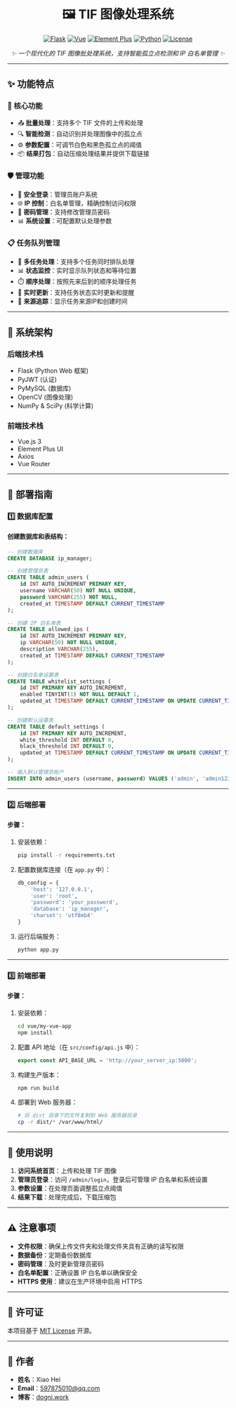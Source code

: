 <div align="center">

# 🖼️ **TIF 图像处理系统**

[![Flask](https://img.shields.io/badge/Flask-3.0.0-brightgreen?style=flat-square)](https://flask.palletsprojects.com/)
[![Vue](https://img.shields.io/badge/Vue.js-3.0-4FC08D?style=flat-square&logo=vue.js)](https://vuejs.org/)
[![Element Plus](https://img.shields.io/badge/Element%20Plus-latest-409EFF?style=flat-square&logo=element)](https://element-plus.org/)
[![Python](https://img.shields.io/badge/Python-3.8+-blue?style=flat-square&logo=python&logoColor=white)](https://www.python.org/)
[![License](https://img.shields.io/badge/License-MIT-yellow.svg?style=flat-square)](LICENSE)

_✨ 一个现代化的 TIF 图像批处理系统，支持智能孤立点检测和 IP 白名单管理 ✨_

</div>

---

## ✨ **功能特点**

### 🎯 核心功能

- 📤 **批量处理**：支持多个 TIF 文件的上传和处理  
- 🔍 **智能检测**：自动识别并处理图像中的孤立点  
- ⚙️ **参数配置**：可调节白色和黑色孤立点的阈值  
- 📦 **结果打包**：自动压缩处理结果并提供下载链接  

### 🛡️ 管理功能

- 🔐 **安全登录**：管理员账户系统  
- 🌐 **IP 控制**：白名单管理，精确控制访问权限  
- 🔑 **密码管理**：支持修改管理员密码  
- 📊 **系统设置**：可配置默认处理参数  

### 📋 任务队列管理

- 🔄 **多任务处理**：支持多个任务同时排队处理  
- 📊 **状态监控**：实时显示队列状态和等待位置  
- ⏱️ **顺序处理**：按照先来后到的顺序处理任务  
- 🔔 **实时更新**：支持任务状态实时更新和提醒  
- 📍 **来源追踪**：显示任务来源IP和创建时间  

---

## 🔨 **系统架构**

### 后端技术栈

- Flask (Python Web 框架)  
- PyJWT (认证)  
- PyMySQL (数据库)  
- OpenCV (图像处理)  
- NumPy & SciPy (科学计算)  

### 前端技术栈

- Vue.js 3  
- Element Plus UI  
- Axios  
- Vue Router  

---

## 🚀 **部署指南**

### 1️⃣ 数据库配置

#### 创建数据库和表结构：

```sql
-- 创建数据库
CREATE DATABASE ip_manager;

-- 创建管理员表
CREATE TABLE admin_users (
    id INT AUTO_INCREMENT PRIMARY KEY,
    username VARCHAR(50) NOT NULL UNIQUE,
    password VARCHAR(255) NOT NULL,
    created_at TIMESTAMP DEFAULT CURRENT_TIMESTAMP
);

-- 创建 IP 白名单表
CREATE TABLE allowed_ips (
    id INT AUTO_INCREMENT PRIMARY KEY,
    ip VARCHAR(50) NOT NULL UNIQUE,
    description VARCHAR(255),
    created_at TIMESTAMP DEFAULT CURRENT_TIMESTAMP
);

-- 创建白名单设置表
CREATE TABLE whitelist_settings (
    id INT PRIMARY KEY AUTO_INCREMENT,
    enabled TINYINT(1) NOT NULL DEFAULT 1,
    updated_at TIMESTAMP DEFAULT CURRENT_TIMESTAMP ON UPDATE CURRENT_TIMESTAMP
);

-- 创建默认设置表
CREATE TABLE default_settings (
    id INT PRIMARY KEY AUTO_INCREMENT,
    white_threshold INT DEFAULT 0,
    black_threshold INT DEFAULT 0,
    updated_at TIMESTAMP DEFAULT CURRENT_TIMESTAMP ON UPDATE CURRENT_TIMESTAMP
);

-- 插入默认管理员账户
INSERT INTO admin_users (username, password) VALUES ('admin', 'admin123');
```

---

### 2️⃣ 后端部署

#### 步骤：

1. 安装依赖：
   ```bash
   pip install -r requirements.txt
   ```

2. 配置数据库连接（在 `app.py` 中）：
   ```python
   db_config = {
       'host': '127.0.0.1',
       'user': 'root',
       'password': 'your_password',
       'database': 'ip_manager',
       'charset': 'utf8mb4'
   }
   ```

3. 运行后端服务：
   ```bash
   python app.py
   ```

---

### 3️⃣ 前端部署

#### 步骤：

1. 安装依赖：
   ```bash
   cd vue/my-vue-app
   npm install
   ```

2. 配置 API 地址（在 `src/config/api.js` 中）：
   ```javascript
   export const API_BASE_URL = 'http://your_server_ip:5000';
   ```

3. 构建生产版本：
   ```bash
   npm run build
   ```

4. 部署到 Web 服务器：
   ```bash
   # 将 dist 目录下的文件复制到 Web 服务器目录
   cp -r dist/* /var/www/html/
   ```

---

## 📝 **使用说明**

1. **访问系统首页**：上传和处理 TIF 图像  
2. **管理员登录**：访问 `/admin/login`，登录后可管理 IP 白名单和系统设置  
3. **参数设置**：在处理页面调整孤立点阈值  
4. **结果下载**：处理完成后，下载压缩包  

---

## ⚠️ **注意事项**

- **文件权限**：确保上传文件夹和处理文件夹具有正确的读写权限  
- **数据备份**：定期备份数据库  
- **密码管理**：及时更新管理员密码  
- **白名单配置**：正确设置 IP 白名单以确保安全  
- **HTTPS 使用**：建议在生产环境中启用 HTTPS  

---

## 📜 **许可证**

本项目基于 [MIT License](LICENSE) 开源。

---

## 👤 **作者**

- **姓名**：Xiao Hei  
- **Email**：[597875010@qq.com](mailto:597875010@qq.com)  
- **博客**：[dogni.work](https://dogni.work)  